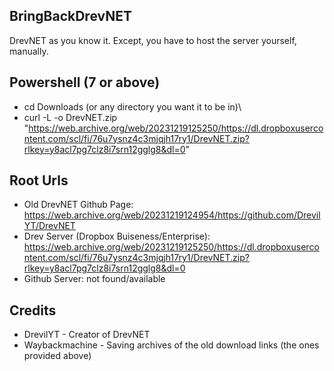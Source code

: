 ## BringBackDrevNET
DrevNET as you know it. Except, you have to host the server yourself, manually.

## Powershell (7 or above)
- cd Downloads (or any directory you want it to be in)\
- curl -L -o DrevNET.zip "https://web.archive.org/web/20231219125250/https://dl.dropboxusercontent.com/scl/fi/76u7ysnz4c3mjqjh17ry1/DrevNET.zip?rlkey=y8acl7pg7clz8i7srn12gglg8&dl=0"

## Root Urls
- Old DrevNET Github Page: https://web.archive.org/web/20231219124954/https://github.com/DrevilYT/DrevNET
- Drev Server (Dropbox Buiseness/Enterprise): https://web.archive.org/web/20231219125250/https://dl.dropboxusercontent.com/scl/fi/76u7ysnz4c3mjqjh17ry1/DrevNET.zip?rlkey=y8acl7pg7clz8i7srn12gglg8&dl=0
- Github Server: not found/available

## Credits
- DrevilYT - Creator of DrevNET
- Waybackmachine - Saving archives of the old download links (the ones provided above)
